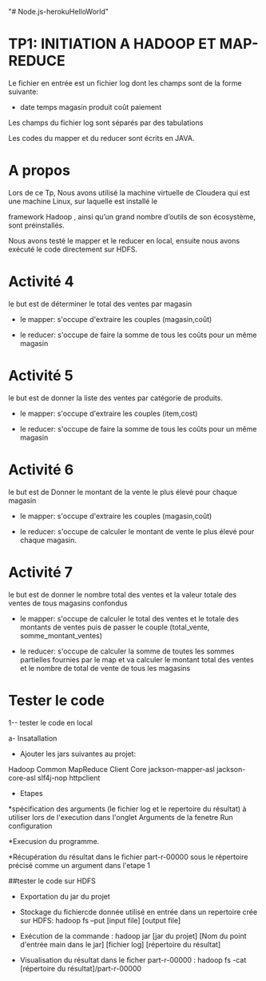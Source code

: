 "# Node.js-herokuHelloWorld" 
# TP1: INITIATION A HADOOP ET MAP-REDUCE


Le fichier en entrée est un fichier log dont les champs sont de la forme suivante:

- date temps magasin produit coût paiement

Les champs du fichier log  sont séparés par des tabulations 

Les codes du mapper et du reducer sont écrits en JAVA.

# A propos

Lors de ce Tp, Nous avons utilisé la machine virtuelle de Cloudera qui est une machine Linux, sur laquelle est installé le

framework Hadoop , ainsi qu’un grand nombre d’outils de son  écosystème, sont préinstallés.

Nous avons testé le mapper et le reducer en local, ensuite nous avons exécuté le code directement sur HDFS.


# Activité 4

le but est de déterminer le total des ventes par magasin

- le mapper: s'occupe d'extraire les couples  (magasin,coût)

- le reducer: s'occupe de faire la somme de tous les coûts pour un même magasin 



# Activité 5

le but est de donner la liste des ventes par catégorie de produits.

- le mapper: s'occupe d'extraire les couples (item,cost)

- le reducer: s'occupe de faire la somme de tous les coûts pour un même magasin

# Activité 6

le but est de Donner le montant de la vente le plus élevé pour chaque magasin

- le mapper: s'occupe d'extraire les couples  (magasin,coût) 

- le reducer: s'occupe de calculer le montant de vente le plus élevé pour chaque magasin.

# Activité 7

le but est de donner  le  nombre  total  des  ventes  et  la  valeur  totale  des  ventes  de  tous  magasins confondus

- le mapper: s'occupe de calculer le  total des ventes et le totale des montants de  ventes puis de passer le couple (total_vente, somme_montant_ventes) 

- le reducer: s'occupe de calculer la somme de toutes les sommes partielles fournies par le map et va calculer le montant total des ventes et  le nombre de total de vente de tous les magasins

# Tester le code

1-- tester le code en local

a- Insatallation

- Ajouter les jars suivantes au projet:

Hadoop Common 
MapReduce Client Core 
jackson-mapper-asl
jackson-core-asl
slf4j-nop
httpclient

- Etapes 

*spécification des arguments (le fichier log et le repertoire du résultat) à utiliser lors de l'execution dans l'onglet Arguments de la fenetre Run configuration 

*Execusion du programme.

*Récupération du résultat dans le fichier part-r-00000 sous le répertoire précisé comme un argument dans l'etape 1

##tester le code sur HDFS

- Exportation du jar du projet 

- Stockage du fichiercde donnée  utilisé en entrée dans un repertoire crée sur HDFS: hadoop fs –put [input file] [output file] 

- Exécution de la commande : hadoop jar [jar du projet] [Nom du point d'entrée main dans le jar] [fichier log] [répertoire du résultat]

- Visualisation du résultat dans le ficher part-r-00000 :  hadoop fs -cat [répertoire du résultat]/part-r-00000









